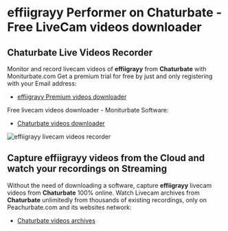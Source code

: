 # effiigrayy Performer on Chaturbate - Free LiveCam videos downloader

## Chaturbate Live Videos Recorder

Monitor and record livecam videos of **effiigrayy** from **Chaturbate** with Moniturbate.com
Get a premium trial for free by just and only registering with your Email address:
* [effiigrayy Premium videos downloader](https://moniturbate.com/request-demo-licence-key.html)

Free livecam videos downloader - Moniturbate Software:
* [Chaturbate videos downloader](https://moniturbate.com/moniturbate-download-software.html)

![effiigrayy livecam videos recorder](https://peachurnet.com/templates/moniturbate-software.png)


## Capture effiigrayy videos from the Cloud and watch your recordings on Streaming

Without the need of downloading a software, capture **effiigrayy** livecam videos from **Chaturbate** 100% online.
Watch Livecam archives from **Chaturbate** unlimitedly from thousands of existing recordings, only on Peachurbate.com and its websites network:
* [Chaturbate videos archives](https://peachurnet.com/)